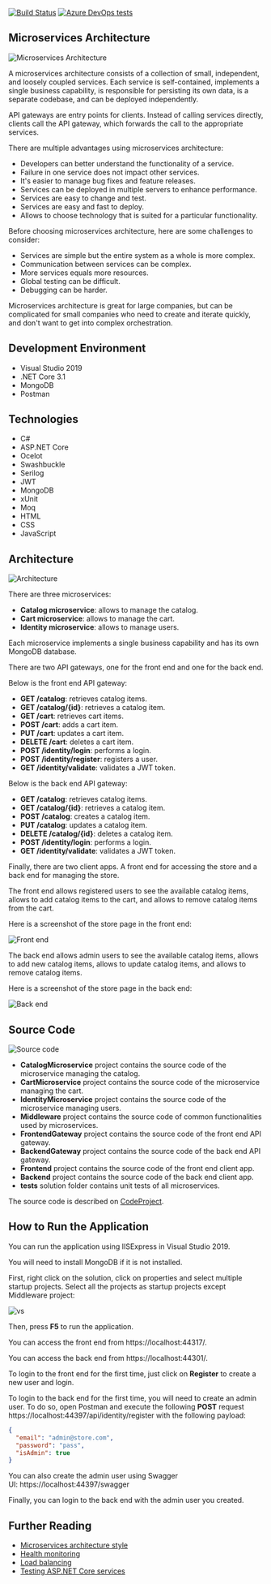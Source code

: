 [![Build Status](https://aelassas.visualstudio.com/store/_apis/build/status/aelassas.store?branchName=master)](https://aelassas.visualstudio.com/store/_build/latest?definitionId=2&branchName=master)
[![Azure DevOps tests](https://img.shields.io/azure-devops/tests/aelassas/store/2?logo=azure-pipelines)](https://aelassas.visualstudio.com/store/_build/latest?definitionId=2&branchName=master)

## Microservices Architecture

![Microservices Architecture](https://www.codeproject.com/KB/aspnet/5271708/microservices-logical.png)

A microservices architecture consists of a collection of small, independent, and loosely coupled services. Each service is self-contained, implements a single business capability, is responsible for persisting its own data, is a separate codebase, and can be deployed independently.

API gateways are entry points for clients. Instead of calling services directly, clients call the API gateway, which forwards the call to the appropriate services.

There are multiple advantages using microservices architecture:

- Developers can better understand the functionality of a service.
- Failure in one service does not impact other services.
- It's easier to manage bug fixes and feature releases.
- Services can be deployed in multiple servers to enhance performance.
- Services are easy to change and test.
- Services are easy and fast to deploy.
- Allows to choose technology that is suited for a particular functionality.

Before choosing microservices architecture, here are some challenges to consider:

- Services are simple but the entire system as a whole is more complex.
- Communication between services can be complex.
- More services equals more resources.
- Global testing can be difficult.
- Debugging can be harder.

Microservices architecture is great for large companies, but can be complicated for small companies who need to create and iterate quickly, and don't want to get into complex orchestration.

## Development Environment

- Visual Studio 2019
- .NET Core 3.1
- MongoDB
- Postman

## Technologies

- C#
- ASP.NET Core
- Ocelot
- Swashbuckle
- Serilog
- JWT
- MongoDB
- xUnit
- Moq
- HTML
- CSS
- JavaScript

## Architecture

![Architecture](https://www.codeproject.com/KB/aspnet/5271708/architecture.jpg)

There are three microservices:

- **Catalog microservice**: allows to manage the catalog.
- **Cart microservice**: allows to manage the cart.
- **Identity microservice**: allows to manage users.

Each microservice implements a single business capability and has its own MongoDB database.

There are two API gateways, one for the front end and one for the back end.

Below is the front end API gateway:

- **GET /catalog**: retrieves catalog items.
- **GET /catalog/{id}**: retrieves a catalog item.
- **GET /cart**: retrieves cart items.
- **POST /cart**: adds a cart item.
- **PUT /cart**: updates a cart item.
- **DELETE /cart**: deletes a cart item.
- **POST /identity/login**: performs a login.
- **POST /identity/register**: registers a user.
- **GET /identity/validate**: validates a JWT token.

Below is the back end API gateway:

- **GET /catalog**: retrieves catalog items.
- **GET /catalog/{id}**: retrieves a catalog item.
- **POST /catalog**: creates a catalog item.
- **PUT /catalog**: updates a catalog item.
- **DELETE /catalog/{id}**: deletes a catalog item.
- **POST /identity/login**: performs a login.
- **GET /identity/validate**: validates a JWT token.

Finally, there are two client apps. A front end for accessing the store and a back end for managing the store.

The front end allows registered users to see the available catalog items, allows to add catalog items to the cart, and allows to remove catalog items from the cart.

Here is a screenshot of the store page in the front end:

![Front end](https://www.codeproject.com/KB/aspnet/5271708/frontend.jpg)

The back end allows admin users to see the available catalog items, allows to add new catalog items, allows to update catalog items, and allows to remove catalog items.

Here is a screenshot of the store page in the back end:

![Back end](https://www.codeproject.com/KB/aspnet/5271708/backend.jpg)

## Source Code

![Source code](https://www.codeproject.com/KB/aspnet/5271708/solution.jpg)

- **CatalogMicroservice** project contains the source code of the microservice managing the catalog.
- **CartMicroservice** project contains the source code of the microservice managing the cart.
- **IdentityMicroservice** project contains the source code of the microservice managing users.
- **Middleware** project contains the source code of common functionalities used by microservices.
- **FrontendGateway** project contains the source code of the front end API gateway.
- **BackendGateway** project contains the source code of the back end API gateway.
- **Frontend** project contains the source code of the front end client app.
- **Backend** project contains the source code of the back end client app.
- **tests** solution folder contains unit tests of all microservices.

The source code is described on [CodeProject](https://www.codeproject.com/Articles/5271708/Microservices-using-ASP-NET-Core-Ocelot-MongoDB-an).

## How to Run the Application

You can run the application using IISExpress in Visual Studio 2019.

You will need to install MongoDB if it is not installed.

First, right click on the solution, click on properties and select multiple startup projects. Select all the projects as startup projects except Middleware project:

![vs](https://www.codeproject.com/KB/aspnet/5271708/vs-startup.jpg)

Then, press **F5** to run the application.

You can access the front end from https://localhost:44317/.

You can access the back end from https://localhost:44301/.

To login to the front end for the first time, just click on **Register** to create a new user and login.

To login to the back end for the first time, you will need to create an admin user. To do so, open Postman and execute the following **POST** request https://localhost:44397/api/identity/register with the following payload:

```json
{
  "email": "admin@store.com",
  "password": "pass",
  "isAdmin": true
}
```

You can also create the admin user using Swagger UI: https://localhost:44397/swagger

Finally, you can login to the back end with the admin user you created.

## Further Reading

- [Microservices architecture style](https://docs.microsoft.com/en-us/azure/architecture/guide/architecture-styles/microservices)
- [Health monitoring](https://docs.microsoft.com/en-us/dotnet/architecture/microservices/implement-resilient-applications/monitor-app-health)
- [Load balancing](https://ocelot.readthedocs.io/en/latest/features/loadbalancer.html)
- [Testing ASP.NET Core services](https://docs.microsoft.com/en-us/dotnet/architecture/microservices/multi-container-microservice-net-applications/test-aspnet-core-services-web-apps)
